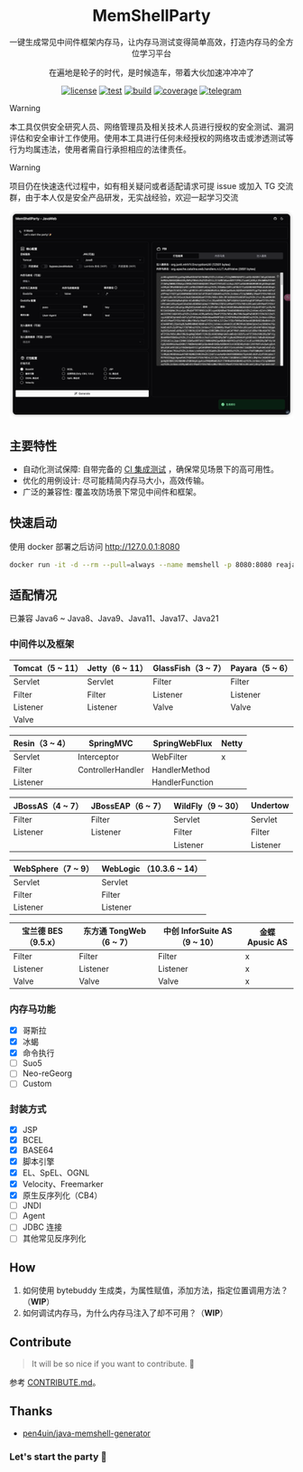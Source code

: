<div align="center">
<h1 align="center">MemShellParty</h1>

<p>一键生成常见中间件框架内存马，让内存马测试变得简单高效，打造内存马的全方位学习平台</p>
<p>在遍地是轮子的时代，是时候造车，带着大伙加速冲冲冲了</p>

[![license](https://img.shields.io/github/license/reajason/memshellparty?style=flat-square&label=License)](https://github.com/ReaJason/MemShellParty?tab=MIT-1-ov-file)
[![test](https://img.shields.io/github/actions/workflow/status/reajason/memshellparty/ci.yaml?label=Test&branch=master&style=flat-square)](https://github.com/ReaJason/MemShellParty/actions)
[![build](https://img.shields.io/github/actions/workflow/status/reajason/memshellparty/build.yaml?label=Build&branch=master&style=flat-square)](https://github.com/ReaJason/MemShellParty/actions)
[![coverage](https://img.shields.io/endpoint?label=Coverage&url=https://raw.githubusercontent.com/reajason/memshellparty/master/.github/badges/jacoco.json&style=flat-square)](https://github.com/ReaJason/MemShellParty/actions)
[![telegram](https://img.shields.io/endpoint?label=TG%E4%BA%A4%E6%B5%81%E7%BE%A4&style=flat-square&url=https://mogyo.ro/quart-apis/tgmembercount?chat_id=memshell)](https://t.me/memshell)
</div>

> [!WARNING]
> 本工具仅供安全研究人员、网络管理员及相关技术人员进行授权的安全测试、漏洞评估和安全审计工作使用。使用本工具进行任何未经授权的网络攻击或渗透测试等行为均属违法，使用者需自行承担相应的法律责任。

> [!WARNING]
> 项目仍在快速迭代过程中，如有相关疑问或者适配请求可提 issue 或加入 TG
> 交流群，由于本人仅是安全产品研发，无实战经验，欢迎一起学习交流

![screenshot](docs/screenshot.png)

## 主要特性

- 自动化测试保障: 自带完备的 [CI 集成测试](https://github.com/ReaJason/MemShellParty/actions/workflows/ci.yaml)
  ，确保常见场景下的高可用性。
- 优化的用例设计: 尽可能精简内存马大小，高效传输。
- 广泛的兼容性: 覆盖攻防场景下常见中间件和框架。

## 快速启动

使用 docker 部署之后访问 http://127.0.0.1:8080

```bash
docker run -it -d --rm --pull=always --name memshell -p 8080:8080 reajason/memshell-party
```

## 适配情况

已兼容 Java6 ~ Java8、Java9、Java11、Java17、Java21

### 中间件以及框架

| Tomcat（5 ~ 11） | Jetty（6 ~ 11） | GlassFish（3 ~ 7） | Payara（5 ~ 6） |
|----------------|---------------|------------------|---------------|
| Servlet        | Servlet       | Filter           | Filter        |
| Filter         | Filter        | Listener         | Listener      |
| Listener       | Listener      | Valve            | Valve         |
| Valve          |               |                  |               |

| Resin（3 ~ 4） | SpringMVC         | SpringWebFlux   | Netty |
|--------------|-------------------|-----------------|-------|
| Servlet      | Interceptor       | WebFilter       | x     |
| Filter       | ControllerHandler | HandlerMethod   |       |
| Listener     |                   | HandlerFunction |       |

| JBossAS（4 ~ 7） | JBossEAP（6 ~ 7） | WildFly（9 ~ 30） | Undertow |
|----------------|-----------------|-----------------|----------|
| Filter         | Filter          | Servlet         | Servlet  |
| Listener       | Listener        | Filter          | Filter   |
|                |                 | Listener        | Listener |

| WebSphere（7 ~ 9） | WebLogic （10.3.6  ~ 14） |
|------------------|-------------------------|
| Servlet          | Servlet                 |
| Filter           | Filter                  |
| Listener         | Listener                |

| 宝兰德 BES（9.5.x） | 东方通 TongWeb（6 ~ 7） | 中创 InforSuite AS （9 ~ 10） | 金蝶 Apusic AS |
|----------------|--------------------|---------------------------|--------------|
| Filter         | Filter             | Filter                    | x            |
| Listener       | Listener           | Listener                  | x            |
| Valve          | Valve              | Valve                     | x            |

### 内存马功能

- [x] 哥斯拉
- [x] 冰蝎
- [x] 命令执行
- [ ] Suo5
- [ ] Neo-reGeorg
- [ ] Custom

### 封装方式

- [x] JSP
- [x] BCEL
- [x] BASE64
- [x] 脚本引擎
- [x] EL、SpEL、OGNL
- [x] Velocity、Freemarker
- [x] 原生反序列化（CB4）
- [ ] JNDI
- [ ] Agent
- [ ] JDBC 连接
- [ ] 其他常见反序列化

## How

1. 如何使用 bytebuddy 生成类，为属性赋值，添加方法，指定位置调用方法？（**WIP**）
2. 如何调试内存马，为什么内存马注入了却不可用？（**WIP**）

## Contribute

> It will be so nice if you want to contribute. 🎉


参考 [CONTRIBUTE.md](CONTRIBUTING.md)。

## Thanks

- [pen4uin/java-memshell-generator](https://github.com/pen4uin/java-memshell-generator)

### Let's start the party 🎉